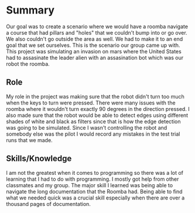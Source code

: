 # Summary
Our goal was to create a scenario where we would have a roomba navigate a course that had pillars and "holes" that we couldn't bump into or go over. We also couldn't go outside the area as well.
We had to make it to an end goal that we set ourselves. 
This is the scenario our group came up with. 
This project was simulating an invasion on mars where the United States had to assasinate the leader alien with an assasination bot which was our robot the roomba.

## Role
My role in the project was making sure that the robot didn't turn too much when the keys to turn were pressed. There were many issues with the roomba where it wouldn't turn exactly 90 degrees in the direction pressed. 
I also made sure that the robot would be able to detect edges using different shades of white and black as filters since that is how the edge detection was going to be simulated. 
Since I wasn't controlling the robot and somebody else was the pilot I would record any mistakes in the test trial runs that we made. 

## Skills/Knowledge

I am not the greatest when it comes to programming so there was a lot of learning that I had to do with programming. I mostly got help from other classmates and my group. The major skill I learned was being able to navigate the long documentation that the Roomba had.
Being able to find what we needed quick was a crucial skill especially when there are over a thousand pages of documentation. 
